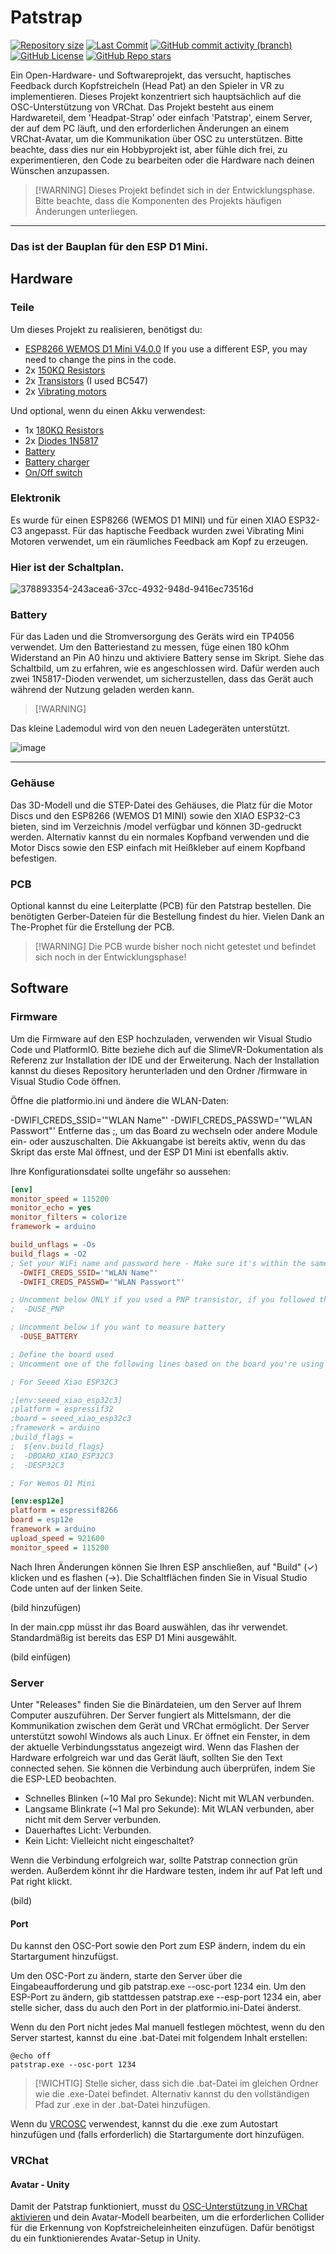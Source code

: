 # Patstrap

<p>
    <a href="#" alt="size"><img alt="Repository size" src="https://img.shields.io/github/repo-size/danielfvm/Patstrap?color=39d45f"></a>
    <a href="//github.com/danielfvm/Patstrap/commits/master" alt="commit"><img alt="Last Commit" src="https://img.shields.io/github/last-commit/danielfvm/Patstrap?color=39d45f"></a>
    <a href="//github.com/danielfvm/Patstrap/commits/master/" alt="Commits"><img alt="GitHub commit activity (branch)" src="https://img.shields.io/github/commit-activity/m/danielfvm/Patstrap/master"></a>
    <a href="//github.com/danielfvm/Patstrap?tab=GPL-3.0-1-ov-file#readme" alt="licence"><img alt="GitHub License" src="https://img.shields.io/github/license/danielfvm/Patstrap"></a>
    <a href="#" alt="stars"><img alt="GitHub Repo stars" src="https://img.shields.io/github/stars/danielfvm/Patstrap"></a>
</p>


Ein Open-Hardware- und Softwareprojekt, das versucht, haptisches Feedback durch Kopfstreicheln (Head Pat) an den Spieler in VR zu implementieren. Dieses Projekt konzentriert sich hauptsächlich auf die OSC-Unterstützung von VRChat. Das Projekt besteht aus einem Hardwareteil, dem 'Headpat-Strap' oder einfach 'Patstrap', einem Server, der auf dem PC läuft, und den erforderlichen Änderungen an einem VRChat-Avatar, um die Kommunikation über OSC zu unterstützen. Bitte beachte, dass dies nur ein Hobbyprojekt ist, aber fühle dich frei, zu experimentieren, den Code zu bearbeiten oder die Hardware nach deinen Wünschen anzupassen.

>   [!WARNING]
>   Dieses Projekt befindet sich in der Entwicklungsphase. Bitte beachte, dass die Komponenten des Projekts häufigen Änderungen unterliegen.
__________________________________________________
###    Das ist der Bauplan für den ESP D1 Mini.

## Hardware
### Teile
Um dieses Projekt zu realisieren, benötigst du:
- [ESP8266 WEMOS D1 Mini V4.0.0](https://de.aliexpress.com/item/1005006246661815.html) If you use a different ESP, you may need to change the pins in the code.
- 2x [150KΩ Resistors](https://de.aliexpress.com/item/1005001627995396.html)
- 2x [Transistors](https://de.aliexpress.com/item/1005003450640801.html)  (I used BC547)
- 2x [Vibrating motors](https://aliexpress.com/item/1005001446097852.html)

Und optional, wenn du einen Akku verwendest:
- 1x [180KΩ Resistors](https://de.aliexpress.com/item/1005001627995396.html)
- 2x [Diodes 1N5817](https://de.aliexpress.com/item/1005002620053985.html)
- [Battery](https://www.amazon.com/dp/B0B7N2T1TD?psc=1&ref=ppx_yo2ov_dt_b_product_details)
- [Battery charger](https://de.aliexpress.com/item/1005006274938832.html)
- [On/Off switch](https://aliexpress.com/item/1005003938856402.html)

### Elektronik
Es wurde für einen ESP8266 (WEMOS D1 MINI) und für einen XIAO ESP32-C3 angepasst.
Für das haptische Feedback wurden zwei Vibrating Mini Motoren verwendet, um ein räumliches Feedback am Kopf zu erzeugen.

### Hier ist der Schaltplan.
![378893354-243acea6-37cc-4932-948d-9416ec73516d](https://github.com/user-attachments/assets/62f9f993-bea8-4709-9126-896830231749)

### Battery
Für das Laden und die Stromversorgung des Geräts wird ein TP4056 verwendet. Um den Batteriestand zu messen, füge einen 180 kOhm Widerstand an Pin A0 hinzu und aktiviere Battery sense im Skript. Siehe das Schaltbild, um zu erfahren, wie es angeschlossen wird. Dafür werden auch zwei 1N5817-Dioden verwendet, um sicherzustellen, dass das Gerät auch während der Nutzung geladen werden kann.

>   [!WARNING]

Das kleine Lademodul wird von den neuen Ladegeräten unterstützt.


![image](https://github.com/user-attachments/assets/fe0c0cc5-658e-45f6-974f-cefb58357bf8)

____________________________________________________

### Gehäuse
Das 3D-Modell und die STEP-Datei des Gehäuses, die Platz für die Motor Discs und den ESP8266 (WEMOS D1 MINI) sowie den XIAO ESP32-C3 bieten, sind im Verzeichnis /model verfügbar und können 3D-gedruckt werden. Alternativ kannst du ein normales Kopfband verwenden und die Motor Discs sowie den ESP einfach mit Heißkleber auf einem Kopfband befestigen.

### PCB
Optional kannst du eine Leiterplatte (PCB) für den Patstrap bestellen. Die benötigten Gerber-Dateien für die Bestellung findest du hier. Vielen Dank an The-Prophet für die Erstellung der PCB.

>   [!WARNING]
>   Die PCB wurde bisher noch nicht getestet und befindet sich noch in der Entwicklungsphase!

## Software
### Firmware
Um die Firmware auf den ESP hochzuladen, verwenden wir Visual Studio Code und PlatformIO. Bitte beziehe dich auf die SlimeVR-Dokumentation als Referenz zur Installation der IDE und der Erweiterung. Nach der Installation kannst du dieses Repository herunterladen und den Ordner /firmware in Visual Studio Code öffnen.


Öffne die platformio.ini und ändere die WLAN-Daten:

-DWIFI_CREDS_SSID='"WLAN Name"'
-DWIFI_CREDS_PASSWD='"WLAN Passwort"'
Entferne das ;, um das Board zu wechseln oder andere Module ein- oder auszuschalten. 
Die Akkuangabe ist bereits aktiv, wenn du das Skript das erste Mal öffnest, und der ESP D1 Mini ist ebenfalls aktiv.

Ihre Konfigurationsdatei sollte ungefähr so aussehen:
```ini
[env]
monitor_speed = 115200
monitor_echo = yes
monitor_filters = colorize
framework = arduino

build_unflags = -Os
build_flags = -O2
; Set your WiFi name and password here - Make sure it's within the same Network as the server software!
  -DWIFI_CREDS_SSID='"WLAN Name"'
  -DWIFI_CREDS_PASSWD='"WLAN Passwort"'

; Uncomment below ONLY if you used a PNP transistor, if you followed the guide you probably want to leave it commented. => inverts the output of the haptic motors
;  -DUSE_PNP

; Uncomment below if you want to measure battery
  -DUSE_BATTERY

; Define the board used
; Uncomment one of the following lines based on the board you're using

; For Seeed Xiao ESP32C3

;[env:seeed_xiao_esp32c3]
;platform = espressif32
;board = seeed_xiao_esp32c3
;framework = arduino
;build_flags =
;  ${env.build_flags}
;  -DBOARD_XIAO_ESP32C3
;  -DESP32C3

; For Wemos D1 Mini

[env:esp12e]
platform = espressif8266
board = esp12e
framework = arduino
upload_speed = 921600
monitor_speed = 115200
```
Nach Ihren Änderungen können Sie Ihren ESP anschließen, auf "Build" (✓) klicken und es flashen (→). 
Die Schaltflächen finden Sie in Visual Studio Code unten auf der linken Seite.

(bild hinzufügen)

In der main.cpp müsst ihr das Board auswählen, das ihr verwendet. Standardmäßig ist bereits das ESP D1 Mini ausgewählt.

(bild einfügen)

### Server
Unter "Releases" finden Sie die Binärdateien, um den Server auf Ihrem Computer auszuführen. Der Server fungiert als Mittelsmann, der die Kommunikation zwischen dem Gerät und VRChat ermöglicht. Der Server unterstützt sowohl Windows als auch Linux. Er öffnet ein Fenster, in dem der aktuelle Verbindungsstatus angezeigt wird. Wenn das Flashen der Hardware erfolgreich war und das Gerät läuft, sollten Sie den Text connected sehen. Sie können die Verbindung auch überprüfen, indem Sie die ESP-LED beobachten.

*   Schnelles Blinken (~10 Mal pro Sekunde): Nicht mit WLAN verbunden.
*   Langsame Blinkrate (~1 Mal pro Sekunde): Mit WLAN verbunden, aber nicht mit dem Server verbunden.
*   Dauerhaftes Licht: Verbunden.
*   Kein Licht: Vielleicht nicht eingeschaltet?

Wenn die Verbindung erfolgreich war, sollte Patstrap connection grün werden. Außerdem könnt ihr die Hardware testen, indem ihr auf Pat left und Pat right klickt.

(bild)

#### Port
Du kannst den OSC-Port sowie den Port zum ESP ändern, indem du ein Startargument hinzufügst.

Um den OSC-Port zu ändern, starte den Server über die Eingabeaufforderung und gib patstrap.exe --osc-port 1234 ein. 
Um den ESP-Port zu ändern, gib stattdessen patstrap.exe --esp-port 1234 ein, aber stelle sicher, dass du auch den Port in der platformio.ini-Datei änderst.

Wenn du den Port nicht jedes Mal manuell festlegen möchtest, wenn du den Server startest, kannst du eine .bat-Datei mit folgendem Inhalt erstellen:
```
@echo off
patstrap.exe --osc-port 1234
```
>   [!WICHTIG] 
>   Stelle sicher, dass sich die .bat-Datei im gleichen Ordner wie die .exe-Datei befindet. Alternativ kannst du den vollständigen Pfad zur .exe in der .bat-Datei hinzufügen.

Wenn du [VRCOSC](https://github.com/VolcanicArts/VRCOSC) verwendest, kannst du die .exe zum Autostart hinzufügen und (falls erforderlich) die Startargumente dort hinzufügen.

### VRChat
#### Avatar - Unity
Damit der Patstrap funktioniert, musst du [OSC-Unterstützung in VRChat aktivieren](https://docs.slimevr.dev/server/osc-information.html) und dein Avatar-Modell bearbeiten, um die erforderlichen Collider für die Erkennung von Kopfstreicheleinheiten einzufügen. Dafür benötigst du ein funktionierendes Avatar-Setup in Unity.
